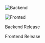 ![Backend](https://github.com/Dan83/SmartPhr/actions/workflows/backend.yml/badge.svg)

![Fronted](https://github.com/Dan83/SmartPhr/actions/workflows/frontend.yml/badge.svg)


Backend Release 

Frontend Release 